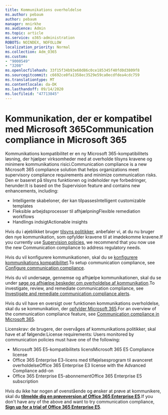 ```yaml
---
title: Kommunikations overholdelse
ms.author: pebaum
author: pebaum
manager: mnirkhe
ms.audience: Admin
ms.topic: article
ms.service: o365-administration
ROBOTS: NOINDEX, NOFOLLOW
localization_priority: Normal
ms.collection: Adm_O365
ms.custom:
- "9000549"
- "3208"
ms.openlocfilehash: 33f15f34b93e60d86c0ce185345f40fd0d3809f8
ms.sourcegitcommit: c6692ce0fa1358ec3529e59ca0ecdfdea4cdc759
ms.translationtype: MT
ms.contentlocale: da-DK
ms.lasthandoff: 09/14/2020
ms.locfileid: "47713845"
---
```

# <a name="communication-compliance-in-microsoft-365"></a><span data-ttu-id="dbc7d-102">Kommunikation, der er kompatibel med Microsoft 365</span><span class="sxs-lookup"><span data-stu-id="dbc7d-102">Communication compliance in Microsoft 365</span></span>

<span data-ttu-id="dbc7d-103">Kommunikations kompatibilitet er en ny Microsoft 365-kompatibilitets løsning, der hjælper virksomheder med at overholde tilsyns kravene og minimere kommunikations risici.</span><span class="sxs-lookup"><span data-stu-id="dbc7d-103">Communication compliance is a new Microsoft 365 compliance solution that helps organizations meet supervisory compliance requirements and minimize communication risks.</span></span> <span data-ttu-id="dbc7d-104">Den er baseret på tilsyns funktionen og indeholder nye forbedringer, herunder:</span><span class="sxs-lookup"><span data-stu-id="dbc7d-104">It is based on the Supervision feature and contains new enhancements, including:</span></span>

- <span data-ttu-id="dbc7d-105">Intelligente skabeloner, der kan tilpasses</span><span class="sxs-lookup"><span data-stu-id="dbc7d-105">Intelligent customizable templates</span></span>
- <span data-ttu-id="dbc7d-106">Fleksible arbejdsprocesser til afhjælpning</span><span class="sxs-lookup"><span data-stu-id="dbc7d-106">Flexible remediation workflows</span></span>
- <span data-ttu-id="dbc7d-107">Handlings indsigt</span><span class="sxs-lookup"><span data-stu-id="dbc7d-107">Actionable insights</span></span>

<span data-ttu-id="dbc7d-108">Hvis du i øjeblikket bruger [tilsyns politikker](https://docs.microsoft.com/microsoft-365/compliance/supervision-policies), anbefaler vi, at du nu bruger den nye kommunikation, som opfylder kravene til at imødekomme kravene.</span><span class="sxs-lookup"><span data-stu-id="dbc7d-108">If you currently use [Supervision policies](https://docs.microsoft.com/microsoft-365/compliance/supervision-policies), we recommend that you now use the new Communication compliance to address regulatory needs.</span></span>

<span data-ttu-id="dbc7d-109">Hvis du vil konfigurere kommunikationen, skal du se [konfigurere kommunikations kompatibilitet](https://docs.microsoft.com/microsoft-365/compliance/communication-compliance-configure).</span><span class="sxs-lookup"><span data-stu-id="dbc7d-109">To setup communication compliance, see [Configure communication compliance](https://docs.microsoft.com/microsoft-365/compliance/communication-compliance-configure).</span></span>

<span data-ttu-id="dbc7d-110">Hvis du vil undersøge, gennemse og afhjælpe kommunikationen, skal du se under [søge og afhjælpe beskeder om overholdelse af kommunikation](https://docs.microsoft.com/microsoft-365/compliance/communication-compliance-investigate-remediate).</span><span class="sxs-lookup"><span data-stu-id="dbc7d-110">To investigate, review, and remediate communication compliance, see [Investigate and remediate communication compliance alerts](https://docs.microsoft.com/microsoft-365/compliance/communication-compliance-investigate-remediate).</span></span>

<span data-ttu-id="dbc7d-111">Hvis du vil have en oversigt over funktionen kommunikations overholdelse, skal du se kommunikation, der [opfylder Microsoft 365](https://docs.microsoft.com/microsoft-365/compliance/communication-compliance).</span><span class="sxs-lookup"><span data-stu-id="dbc7d-111">For an overview of the communication compliance feature, see [Communication compliance in Microsoft 365](https://docs.microsoft.com/microsoft-365/compliance/communication-compliance).</span></span>

<span data-ttu-id="dbc7d-112">Licenskrav: de brugere, der overvåges af kommunikations politikker, skal have et af følgende:</span><span class="sxs-lookup"><span data-stu-id="dbc7d-112">License requirements: Users monitored by communication policies must have one of the following:</span></span>

- <span data-ttu-id="dbc7d-113">Microsoft 365 E5-kompatibilitets licens</span><span class="sxs-lookup"><span data-stu-id="dbc7d-113">Microsoft 365 E5 Compliance license</span></span>
- <span data-ttu-id="dbc7d-114">Office 365 Enterprise E3-licens med tilføjelsesprogram til avanceret overholdelse</span><span class="sxs-lookup"><span data-stu-id="dbc7d-114">Office 365 Enterprise E3 license with the Advanced Compliance add-on</span></span>
- <span data-ttu-id="dbc7d-115">Office 365 Enterprise E5-abonnement</span><span class="sxs-lookup"><span data-stu-id="dbc7d-115">Office 365 Enterprise E5 subscription</span></span>

<span data-ttu-id="dbc7d-116">Hvis du ikke har nogen af ovenstående og ønsker at prøve at kommunikere, skal du **[tilmelde dig en prøveversion af Office 365 Enterprise E5](https://go.microsoft.com/fwlink/p/?LinkID=698279)**.</span><span class="sxs-lookup"><span data-stu-id="dbc7d-116">If you don't have any of the above and want to try communication compliance, **[Sign up for a trial of Office 365 Enterprise E5](https://go.microsoft.com/fwlink/p/?LinkID=698279)**.</span></span>